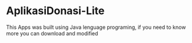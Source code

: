 # AplikasiDonasi-Lite
This Apps was built using Java lenguage programing, if you need to know more you can download and modified
